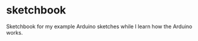 sketchbook
==========

Sketchbook for my example Arduino sketches while I learn how the Arduino works.